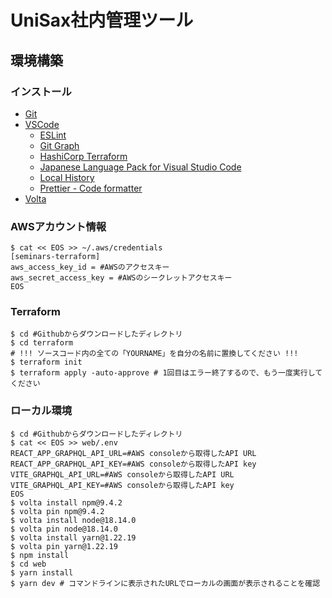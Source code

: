 # UniSax社内管理ツール

## 環境構築
### インストール
- [Git](https://git-scm.com/book/ja/v2/%E4%BD%BF%E3%81%84%E5%A7%8B%E3%82%81%E3%82%8B-Git%E3%81%AE%E3%82%A4%E3%83%B3%E3%82%B9%E3%83%88%E3%83%BC%E3%83%AB)
- [VSCode](https://code.visualstudio.com/download)
    - [ESLint](https://marketplace.visualstudio.com/items?itemName=dbaeumer.vscode-eslint)
    - [Git Graph](https://marketplace.visualstudio.com/items?itemName=mhutchie.git-graph)
    - [HashiCorp Terraform](https://marketplace.visualstudio.com/items?itemName=HashiCorp.terraform)
    - [Japanese Language Pack for Visual Studio Code](https://marketplace.visualstudio.com/items?itemName=MS-CEINTL.vscode-language-pack-ja)
    - [Local History](https://marketplace.visualstudio.com/items?itemName=xyz.local-history)
    - [Prettier - Code formatter](https://marketplace.visualstudio.com/items?itemName=esbenp.prettier-vscode)
- [Volta](https://docs.volta.sh/guide/getting-started)

### AWSアカウント情報
```
$ cat << EOS >> ~/.aws/credentials
[seminars-terraform]
aws_access_key_id = #AWSのアクセスキー
aws_secret_access_key = #AWSのシークレットアクセスキー
EOS
```

### Terraform
```
$ cd #Githubからダウンロードしたディレクトリ
$ cd terraform
# !!! ソースコード内の全ての「YOURNAME」を自分の名前に置換してください !!!
$ terraform init
$ terraform apply -auto-approve # 1回目はエラー終了するので、もう一度実行してください
```

### ローカル環境
```
$ cd #Githubからダウンロードしたディレクトリ
$ cat << EOS >> web/.env
REACT_APP_GRAPHQL_API_URL=#AWS consoleから取得したAPI URL
REACT_APP_GRAPHQL_API_KEY=#AWS consoleから取得したAPI key
VITE_GRAPHQL_API_URL=#AWS consoleから取得したAPI URL
VITE_GRAPHQL_API_KEY=#AWS consoleから取得したAPI key
EOS
$ volta install npm@9.4.2
$ volta pin npm@9.4.2
$ volta install node@18.14.0
$ volta pin node@18.14.0
$ volta install yarn@1.22.19
$ volta pin yarn@1.22.19
$ npm install
$ cd web
$ yarn install
$ yarn dev # コマンドラインに表示されたURLでローカルの画面が表示されることを確認
```
